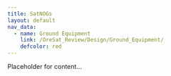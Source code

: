 ```yaml
---
title: SatNOGs
layout: default
nav_data:
  - name: Ground Equipment
    link: /OreSat_Review/Design/Ground_Equipment/
    defcolor: red
---
```



Placeholder for content...
